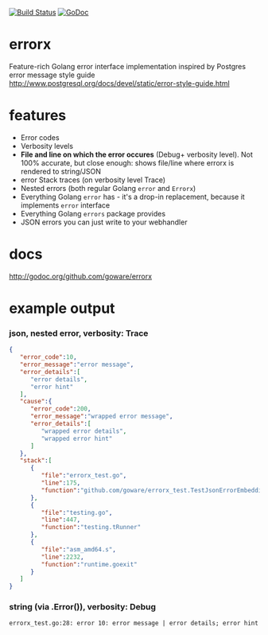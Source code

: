 [![Build Status](https://travis-ci.org/goware/errorx.svg?branch=master)](https://travis-ci.org/goware/errorx)
[![GoDoc](https://godoc.org/github.com/goware/errorx?status.svg)](https://godoc.org/github.com/goware/errorx)

# errorx
Feature-rich Golang error interface implementation inspired by Postgres error message style guide http://www.postgresql.org/docs/devel/static/error-style-guide.html

# features
* Error codes
* Verbosity levels
* **File and line on which the error occures** (Debug+ verbosity level). Not 100% accurate, but close enough: shows file/line where errorx is rendered to string/JSON
* error Stack traces (on verbosity level Trace)
* Nested errors (both regular Golang `error` and `Errorx`)
* Everything Golang `error` has - it's a drop-in replacement, because it implements `error` interface
* Everything Golang `errors` package provides
* JSON errors you can just write to your webhandler

# docs
http://godoc.org/github.com/goware/errorx

# example output
### json, nested error, verbosity: Trace
```json
{
   "error_code":10,
   "error_message":"error message",
   "error_details":[
      "error details",
      "error hint"
   ],
   "cause":{
      "error_code":200,
      "error_message":"wrapped error message",
      "error_details":[
         "wrapped error details",
         "wrapped error hint"
      ]
   },
   "stack":[
      {
         "file":"errorx_test.go",
         "line":175,
         "function":"github.com/goware/errorx_test.TestJsonErrorEmbedding"
      },
      {
         "file":"testing.go",
         "line":447,
         "function":"testing.tRunner"
      },
      {
         "file":"asm_amd64.s",
         "line":2232,
         "function":"runtime.goexit"
      }
   ]
}
```

### string (via .Error()), verbosity: Debug
```
errorx_test.go:28: error 10: error message | error details; error hint
```
